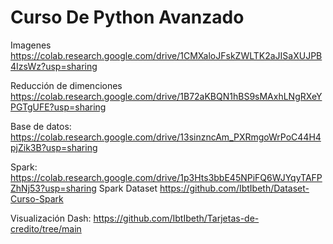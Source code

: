 # Curso De Python Avanzado



Imagenes https://colab.research.google.com/drive/1CMXaloJFskZWLTK2aJISaXUJPB4IzsWz?usp=sharing

Reducción de dimenciones https://colab.research.google.com/drive/1B72aKBQN1hBS9sMAxhLNgRXeYPGTgUFE?usp=sharing

Base de datos: https://colab.research.google.com/drive/13sinzncAm_PXRmgoWrPoC44H4pjZik3B?usp=sharing

Spark: https://colab.research.google.com/drive/1p3Hts3bbE45NPiFQ6WJYqyTAFPZhNj53?usp=sharing
Spark Dataset https://github.com/IbtIbeth/Dataset-Curso-Spark

Visualización Dash: https://github.com/IbtIbeth/Tarjetas-de-credito/tree/main

